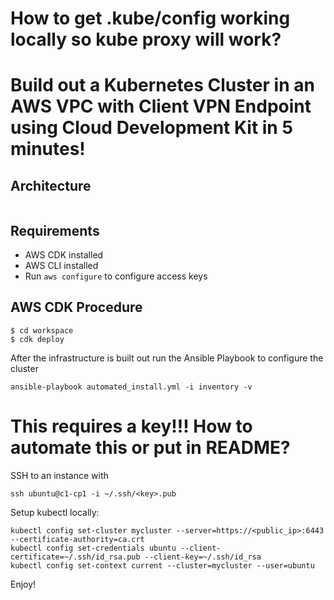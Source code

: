 # How to get .kube/config working locally so kube proxy will work?

# Build out a Kubernetes Cluster in an AWS VPC with Client VPN Endpoint using Cloud Development Kit in 5 minutes!

## Architecture

![]()

## Requirements

- AWS CDK installed
- AWS CLI installed
- Run `aws configure` to configure access keys

## AWS CDK Procedure
```
$ cd workspace
$ cdk deploy
```

After the infrastructure is built out run the Ansible Playbook to configure the cluster

```
ansible-playbook automated_install.yml -i inventory -v
```

# This requires a key!!! How to automate this or put in README?
SSH to an instance with

```
ssh ubuntu@c1-cp1 -i ~/.ssh/<key>.pub
```

Setup kubectl locally:

```
kubectl config set-cluster mycluster --server=https://<public_ip>:6443 --certificate-authority=ca.crt
kubectl config set-credentials ubuntu --client-certificate=~/.ssh/id_rsa.pub --client-key=~/.ssh/id_rsa
kubectl config set-context current --cluster=mycluster --user=ubuntu
```

Enjoy!